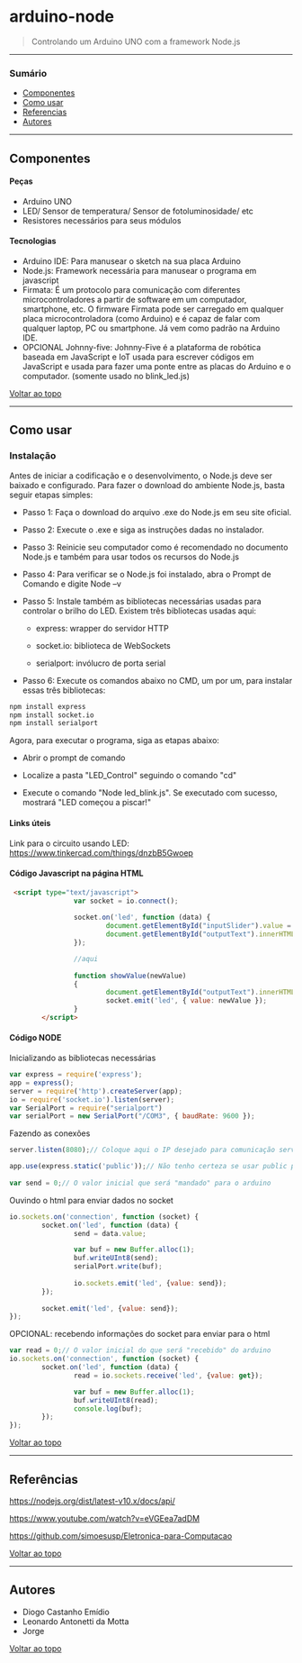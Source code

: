 # arduino-node
> Controlando um Arduino UNO com a framework Node.js

---

### Sumário

- [Componentes](#componentes)
- [Como usar](#como-usar)
- [Referencias](#referencias)
- [Autores](#autores)

---

## Componentes

#### Peças

- Arduino UNO
- LED/ Sensor de temperatura/ Sensor de fotoluminosidade/ etc
- Resistores necessários para seus módulos

#### Tecnologias

- Arduino IDE: Para manusear o sketch na sua placa Arduino
- Node.js: Framework necessária para manusear o programa em javascript
- Firmata: É um protocolo para comunicação com diferentes microcontroladores a partir de software em um computador, smartphone, etc. O firmware Firmata pode ser carregado em qualquer placa microcontroladora (como Arduino) e é capaz de falar com qualquer laptop, PC ou smartphone. Já vem como padrão na Arduino IDE.
- OPCIONAL Johnny-five: Johnny-Five é a plataforma de robótica baseada em JavaScript e IoT usada para escrever códigos em JavaScript e usada para fazer uma ponte entre as placas do Arduino e o computador. (somente usado no blink_led.js)

[Voltar ao topo](#arduino-node)

---

## Como usar

### Instalação

Antes de iniciar a codificação e o desenvolvimento, o Node.js deve ser baixado e configurado. Para fazer o download do ambiente Node.js, basta seguir etapas simples:

- Passo 1: Faça o download do arquivo .exe do Node.js em seu site oficial.

- Passo 2: Execute o .exe e siga as instruções dadas no instalador.

- Passo 3: Reinicie seu computador como é recomendado no documento Node.js e também para usar todos os recursos do Node.js

- Passo 4: Para verificar se o Node.js foi instalado, abra o Prompt de Comando e digite Node –v

- Passo 5: Instale também as bibliotecas necessárias usadas para controlar o brilho do LED. Existem três bibliotecas usadas aqui:

    - express: wrapper do servidor HTTP
    
    - socket.io: biblioteca de WebSockets
    
    - serialport: invólucro de porta serial
 
- Passo 6: Execute os comandos abaixo no CMD, um por um, para instalar essas três bibliotecas:

```html
npm install express
npm install socket.io
npm install serialport
```

Agora, para executar o programa, siga as etapas abaixo:

- Abrir o prompt de comando

- Localize a pasta "LED_Control" seguindo o comando "cd"

- Execute o comando "Node led_blink.js". Se executado com sucesso, mostrará "LED começou a piscar!"

#### Links úteis

Link para o circuito usando LED: https://www.tinkercad.com/things/dnzbB5Gwoep 

#### Código Javascript na página HTML

```html
 <script type="text/javascript">
                var socket = io.connect();
               
                socket.on('led', function (data) {
                        document.getElementById("inputSlider").value = data.value;
                        document.getElementById("outputText").innerHTML = data.value;
                });

                //aqui
               
                function showValue(newValue)
                {
                        document.getElementById("outputText").innerHTML=newValue;
                        socket.emit('led', { value: newValue });
                }
        </script>
```

#### Código NODE

Inicializando as bibliotecas necessárias

```javascript
var express = require('express');
app = express();
server = require('http').createServer(app);
io = require('socket.io').listen(server);
var SerialPort = require("serialport")
var serialPort = new SerialPort("/COM3", { baudRate: 9600 });
```

Fazendo as conexões

```javascript
server.listen(8080);// Coloque aqui o IP desejado para comunicação servidor/arduino/usuario

app.use(express.static('public'));// Não tenho certeza se usar public pode causar um risco de segurança, a biblioteca express não tinha documentação boa sobre isso       
 
var send = 0;// O valor inicial que será "mandado" para o arduino
```

Ouvindo o html para enviar dados no socket

```javascript
io.sockets.on('connection', function (socket) {
        socket.on('led', function (data) {
                send = data.value;

                var buf = new Buffer.alloc(1);
                buf.writeUInt8(send);
                serialPort.write(buf);
               
                io.sockets.emit('led', {value: send});   
        });
       
        socket.emit('led', {value: send});
});
```

OPCIONAL: recebendo informações do socket para enviar para o html

```javascript
var read = 0;// O valor inicial do que será "recebido" do arduino
io.sockets.on('connection', function (socket) {
        socket.on('led', function (data) {
                read = io.sockets.receive('led', {value: get});

                var buf = new Buffer.alloc(1);
                buf.writeUInt8(read);
                console.log(buf);  
        });
});
```

[Voltar ao topo](#arduino-node)

---

## Referências

https://nodejs.org/dist/latest-v10.x/docs/api/

https://www.youtube.com/watch?v=eVGEea7adDM

https://github.com/simoesusp/Eletronica-para-Computacao

[Voltar ao topo](#arduino-node)

---

## Autores

- Diogo Castanho Emídio
- Leonardo Antonetti da Motta
- Jorge

[Voltar ao topo](#arduino-node)
